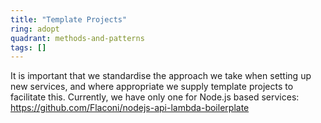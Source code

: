 ```yaml
---
title: "Template Projects"
ring: adopt
quadrant: methods-and-patterns
tags: []
---
```

It is important that we standardise the approach we take when setting up new services, and where appropriate we supply template projects to facilitate this. 
Currently, we have only one for Node.js based services: https://github.com/Flaconi/nodejs-api-lambda-boilerplate
```
